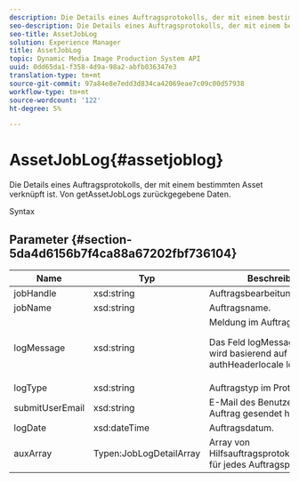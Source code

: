 ```yaml
---
description: Die Details eines Auftragsprotokolls, der mit einem bestimmten Asset verknüpft ist. Von getAssetJobLogs zurückgegebene Daten.
seo-description: Die Details eines Auftragsprotokolls, der mit einem bestimmten Asset verknüpft ist. Von getAssetJobLogs zurückgegebene Daten.
seo-title: AssetJobLog
solution: Experience Manager
title: AssetJobLog
topic: Dynamic Media Image Production System API
uuid: 0dd65da1-f358-4d9a-98a2-abfb036347e3
translation-type: tm+mt
source-git-commit: 97a84e8e7edd3d834ca42069eae7c09c00d57938
workflow-type: tm+mt
source-wordcount: '122'
ht-degree: 5%

---
```



# AssetJobLog{#assetjoblog}

Die Details eines Auftragsprotokolls, der mit einem bestimmten Asset verknüpft ist. Von getAssetJobLogs zurückgegebene Daten.

Syntax

## Parameter {#section-5da4d6156b7f4ca88a67202fbf736104}

<table id="table_7BC785BC95EA43D582D1B2289FF3130D"> 
 <thead> 
  <tr> 
   <th colname="col1" class="entry"> Name </th> 
   <th colname="col2" class="entry"> Typ </th> 
   <th colname="col3" class="entry"> Beschreibung </th> 
  </tr> 
 </thead>
 <tbody> 
  <tr> 
   <td colname="col1"> <span class="codeph"> <span class="varname"> jobHandle</span> </span> </td> 
   <td colname="col2"> <span class="codeph"> xsd:string</span> </td> 
   <td colname="col3"> Auftragsbearbeitung </td> 
  </tr> 
  <tr> 
   <td colname="col1"> <span class="codeph"> <span class="varname"> jobName</span> </span> </td> 
   <td colname="col2"> <span class="codeph"> xsd:string</span> </td> 
   <td colname="col3"> Auftragsname. </td> 
  </tr> 
  <tr> 
   <td colname="col1"> <span class="codeph"> <span class="varname"> logMessage</span> </span> </td> 
   <td colname="col2"> <span class="codeph"> xsd:string</span> </td> 
   <td colname="col3">Meldung im Auftragsprotokoll. <p><span class="codeph"> Das Feld </span> logMessageresponse wird basierend auf dem Feld  <span class="codeph"> </span> authHeaderlocale lokalisiert. </p></td> 
  </tr> 
  <tr> 
   <td colname="col1"> <span class="codeph"> <span class="varname"> logType</span> </span> </td> 
   <td colname="col2"> <span class="codeph"> xsd:string</span> </td> 
   <td colname="col3"> Auftragstyp im Protokolleintrag. </td> 
  </tr> 
  <tr> 
   <td colname="col1"> <span class="codeph"> <span class="varname"> submitUserEmail</span> </span> </td> 
   <td colname="col2"> <span class="codeph"> xsd:string</span> </td> 
   <td colname="col3"> E-Mail des Benutzers, der den Auftrag gesendet hat. </td> 
  </tr> 
  <tr> 
   <td colname="col1"> <span class="codeph"> <span class="varname"> logDate</span> </span> </td> 
   <td colname="col2"> <span class="codeph"> xsd:dateTime</span> </td> 
   <td colname="col3"> Auftragsdatum. </td> 
  </tr> 
  <tr> 
   <td colname="col1"> <span class="codeph"> <span class="varname"> auxArray</span> </span> </td> 
   <td colname="col2"> <span class="codeph"> Typen:JobLogDetailArray</span> </td> 
   <td colname="col3"> Array von Hilfsauftragsprotokollmeldungen für jedes Auftragsprotokoll. </td> 
  </tr> 
 </tbody> 
</table>

